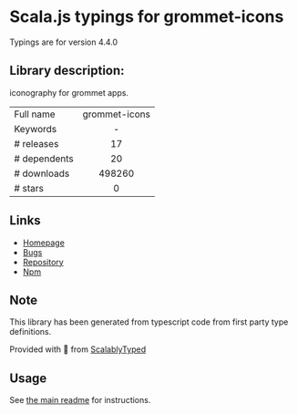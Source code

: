 
# Scala.js typings for grommet-icons

Typings are for version 4.4.0

## Library description:
iconography for grommet apps.

|                    |                 |
| ------------------ | :-------------: |
| Full name          | grommet-icons |
| Keywords           | - |
| # releases         | 17 |
| # dependents       | 20 |
| # downloads        | 498260 |
| # stars            | 0 |

## Links
- [Homepage](http://grommet.io/grommet-icons/)
- [Bugs](https://github.com/grommet/grommet-icons/issues)
- [Repository](https://github.com/grommet/grommet-icons)
- [Npm](https://www.npmjs.com/package/grommet-icons)
    


## Note
This library has been generated from typescript code from first party type definitions.

Provided with :purple_heart: from [ScalablyTyped](https://github.com/oyvindberg/ScalablyTyped)

## Usage
See [the main readme](../../readme.md) for instructions.


